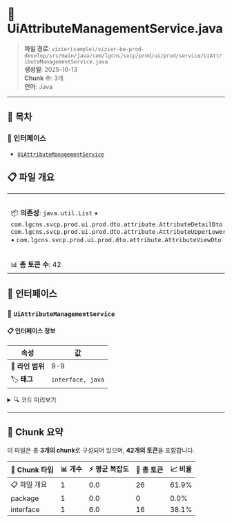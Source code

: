 # 📄 UiAttributeManagementService.java

> **파일 경로**: `vizier(sample)/vizier-be-prod-develop/src/main/java/com/lgcns/svcp/prod/ui/prod/service/UiAttributeManagementService.java`  
> **생성일**: 2025-10-13  
> **Chunk 수**: 3개  
> **언어**: Java
---

## 📑 목차

### 🔌 인터페이스
- [`UiAttributeManagementService`](#interface-uiattributemanagementservice)


## 📋 파일 개요

| | |
|--|--|
| 📦 **의존성**: `java.util.List` • `com.lgcns.svcp.prod.ui.prod.dto.attribute.AttributeDetailDto` • `com.lgcns.svcp.prod.ui.prod.dto.attribute.AttributeUpperLowerItemsDto` • `com.lgcns.svcp.prod.ui.prod.dto.attribute.AttributeViewDto` | ⚡ **총 복잡도**: 6 |
| 📊 **총 토큰 수**: 42 |  |




## 🔌 인터페이스

### <a id="interface-uiattributemanagementservice"></a>🔌 `UiAttributeManagementService`


#### 📋 인터페이스 정보

| 속성 | 값 |
|------|----|
| 📍 **라인 범위** | 9-9 |
| 🏷️ **태그** | `interface, java` |
<details>
<summary>🔍 코드 미리보기</summary>

```java
public interface UiAttributeManagementService {
	List<AttributeViewDto> getData();
	AttributeDetailDto getDetail(String itemCode);
	AttributeUpperLowerItemsDto getUpperOrLowerItems(String largeItem);
	void save(AttributeDetailDto request);
}...
```

**Chunk 정보**
- 🆔 **ID**: `6c2308cbd324`
- 📊 **토큰**: 16

</details>

---




## 🧩 Chunk 요약

이 파일은 총 **3개의 chunk**로 구성되어 있으며, **42개의 토큰**을 포함합니다.

| 🧩 Chunk 타입 | 📊 개수 | ⚡ 평균 복잡도 | 📝 총 토큰 | 📈 비율 |
|---------------|--------|-------------|----------|--------|
| 📋 파일 개요 | 1 | 0.0 | 26 | 61.9% |
| package | 1 | 0.0 | 0 | 0.0% |
| interface | 1 | 6.0 | 16 | 38.1% |

